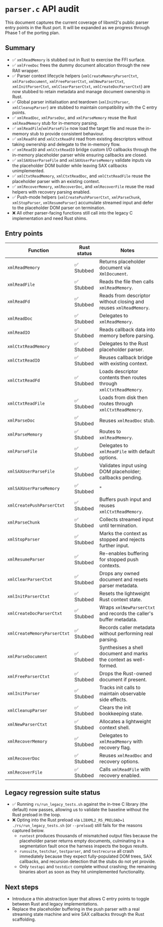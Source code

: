 # `parser.c` API audit

This document captures the current coverage of libxml2's public parser entry points in the Rust port. It will be expanded as we
progress through Phase 1 of the porting plan.

## Summary
- :white_check_mark: `xmlReadMemory` is stubbed out in Rust to exercise the FFI surface.
- :white_check_mark: `xmlFreeDoc` frees the dummy document allocation through the new RAII wrapper.
- :white_check_mark: Parser context lifecycle helpers (`xmlCreateMemoryParserCtxt`, `xmlParseDocument`, `xmlFreeParserCtxt`, `xmlNewParserCtxt`, `xmlInitParserCtxt`, `xmlClearParserCtxt`, `xmlCreateDocParserCtxt`) are now stubbed to retain metadata and manage document ownership in Rust.
- :white_check_mark: Global parser initialisation and teardown (`xmlInitParser`, `xmlCleanupParser`) are stubbed to maintain compatibility with the C entry points.
- :white_check_mark: `xmlReadDoc`, `xmlParseDoc`, and `xmlParseMemory` reuse the Rust `xmlReadMemory` stub for in-memory parsing.
- :white_check_mark: `xmlReadFile`/`xmlParseFile` now load the target file and reuse the in-memory stub to provide consistent behaviour.
- :white_check_mark: `xmlReadFd` and `xmlCtxtReadFd` read from existing descriptors without taking ownership and delegate to the in-memory flow.
- :white_check_mark: `xmlReadIO` and `xmlCtxtReadIO` bridge custom I/O callbacks through the in-memory placeholder parser while ensuring callbacks are closed.
- :white_check_mark: `xmlSAXUserParseFile` and `xmlSAXUserParseMemory` validate inputs via the placeholder DOM builder while leaving SAX callbacks unimplemented.
- :white_check_mark: `xmlCtxtReadMemory`, `xmlCtxtReadDoc`, and `xmlCtxtReadFile` reuse the placeholder parser with an existing context.
- :white_check_mark: `xmlRecoverMemory`, `xmlRecoverDoc`, and `xmlRecoverFile` reuse the read helpers with recovery parsing enabled.
- :white_check_mark: Push-mode helpers (`xmlCreatePushParserCtxt`, `xmlParseChunk`, `xmlStopParser`, `xmlResumeParser`) accumulate streamed input and defer to the placeholder DOM parser on termination.
- :x: All other parser-facing functions still call into the legacy C implementation and need Rust shims.

## Entry points

| Function | Rust status | Notes |
| --- | --- | --- |
| `xmlReadMemory` | ✅ Stubbed | Returns placeholder document via `XmlDocument`. |
| `xmlReadFile` | ✅ Stubbed | Reads the file then calls `xmlReadMemory`. |
| `xmlReadFd` | ✅ Stubbed | Reads from descriptor without closing and reuses `xmlReadMemory`. |
| `xmlReadDoc` | ✅ Stubbed | Delegates to `xmlReadMemory`. |
| `xmlReadIO` | ✅ Stubbed | Reads callback data into memory before parsing. |
| `xmlCtxtReadMemory` | ✅ Stubbed | Delegates to the Rust placeholder parser. |
| `xmlCtxtReadIO` | ✅ Stubbed | Reuses callback bridge with existing context. |
| `xmlCtxtReadFd` | ✅ Stubbed | Loads descriptor contents then routes through `xmlCtxtReadMemory`. |
| `xmlCtxtReadFile` | ✅ Stubbed | Loads from disk then routes through `xmlCtxtReadMemory`. |
| `xmlParseDoc` | ✅ Stubbed | Reuses `xmlReadDoc` stub. |
| `xmlParseMemory` | ✅ Stubbed | Routes to `xmlReadMemory`. |
| `xmlParseFile` | ✅ Stubbed | Delegates to `xmlReadFile` with default options. |
| `xmlSAXUserParseFile` | ✅ Stubbed | Validates input using DOM placeholder; callbacks pending. |
| `xmlSAXUserParseMemory` | ✅ Stubbed | " |
| `xmlCreatePushParserCtxt` | ✅ Stubbed | Buffers push input and reuses `xmlCtxtReadMemory`. |
| `xmlParseChunk` | ✅ Stubbed | Collects streamed input until termination. |
| `xmlStopParser` | ✅ Stubbed | Marks the context as stopped and rejects further input. |
| `xmlResumeParser` | ✅ Stubbed | Re-enables buffering for stopped push contexts. |
| `xmlClearParserCtxt` | ✅ Stubbed | Drops any owned document and resets parser metadata. |
| `xmlInitParserCtxt` | ✅ Stubbed | Resets the lightweight Rust context state. |
| `xmlCreateDocParserCtxt` | ✅ Stubbed | Wraps `xmlNewParserCtxt` and records the caller's buffer metadata. |
| `xmlCreateMemoryParserCtxt` | ✅ Stubbed | Records caller metadata without performing real parsing. |
| `xmlParseDocument` | ✅ Stubbed | Synthesises a shell document and marks the context as well-formed. |
| `xmlFreeParserCtxt` | ✅ Stubbed | Drops the Rust-owned document if present. |
| `xmlInitParser` | ✅ Stubbed | Tracks init calls to maintain observable side effects. |
| `xmlCleanupParser` | ✅ Stubbed | Clears the init bookkeeping state. |
| `xmlNewParserCtxt` | ✅ Stubbed | Allocates a lightweight context shell. |
| `xmlRecoverMemory` | ✅ Stubbed | Delegates to `xmlReadMemory` with recovery flag. |
| `xmlRecoverDoc` | ✅ Stubbed | Reuses `xmlReadDoc` and recovery options. |
| `xmlRecoverFile` | ✅ Stubbed | Calls `xmlReadFile` with recovery enabled. |

## Legacy regression suite status

- :white_check_mark: Running `rs/run_legacy_tests.sh` against the in-tree C library (the default) now passes, allowing us to validate the baseline without the Rust preload in the loop.
- :x: Opting into the Rust preload via `LIBXML2_RS_PRELOAD=1 ./rs/run_legacy_tests.sh` (or `--preload`) still fails for the reasons captured below.
  - `runtest` produces thousands of mismatched output files because the placeholder parser returns empty documents, culminating in a segmentation fault once the harness inspects the bogus results.
  - `runsuite`, `testchar`, `testparser`, and `testrecurse` all crash immediately because they expect fully-populated DOM trees, SAX callbacks, and recursion detection that the stubs do not yet provide.
  - Only `testapi` and `testdict` complete without crashing; the remaining binaries abort as soon as they hit unimplemented functionality.

## Next steps
- Introduce a thin abstraction layer that allows C entry points to toggle between Rust and legacy implementations.
- Replace the placeholder buffering in the push parser with a real streaming state machine and wire SAX callbacks through the Rust scaffolding.
